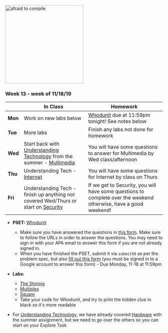 <img src="https://www.digitaltechnologylabs.com/wp-content/uploads/2019/06/11.png" alt="afraid to compile" height="250">

### Week 13 - week of 11/18/19 

  |       |In Class               |Homework   |
  |-------|---------              |---------  |
  |**Mon**|Work on new labs below |[Whodunit](https://docs.cs50.net/2019/ap/problems/whodunit/whodunit.html) due at 11:59pm tonight! See notes below|
  |**Tue**|More labs              |Finish any labs not done for homework|
  |**Wed**|Start back with [Understanding Technology](/ap/curriculum/understanding_technology) from the summer - [Multimedia](/ap/curriculum/understanding_technology/multimedia/)|You will have some questions to answer for Multimedia by Wed class/afternoon|
  |**Thu**|Understanding Tech - [Internet](/ap/curriculum/understanding_technology/internet/)|You will have some questions for Internet by class on Thurs|
  |**Fri**|Understanding Tech - finish up anything not covered Wed/Thurs or start on [Security](/ap/curriculum/understanding_technology/security/) |If we get to Security, you will have some questions to complete over the weekend otherwise, have a good weekend!|

* **PSET:** [Whodunit](https://docs.cs50.net/2019/ap/problems/whodunit/whodunit.html)
  * Make sure you have answered the questions in [this form](https://forms.microsoft.com/Pages/ResponsePage.aspx?id=pzkNu6tRKkuypSiSsDYamccaKXZ-XoNApSiIBzYo6sNUQzFLTEg4VDJEM1ZMMEhZRzdVNzZSQlZJTi4u). Make sure to follow the URLs in order to answer the questions. You may need to sign in with your APA email to answer this form if you are not already signed in.
  * When you have finished the PSET, submit it via `submit50` as per the problem spec, but also [fill out this form](https://forms.gle/wLirNKRvQqfcnNvx6) (you must be signed in to a Google account to answer this form) - Due Monday, 11-18 at 11:59pm

* **Labs:**
  * [The Shining](https://lab.cs50.io/candib80/cs50labs/c/shining/)
  * [Multiples](https://lab.cs50.io/candib80/cs50labs/c/multiples/)
  * [Square](https://lab.cs50.io/candib80/cs50labs/c/square/)
  * Take your code for Whodunit, and try to print the hidden clue in black so it's more readable
  
* For [Understanding Technology](/ap/curriculum/understanding_technology), we have already covered [Hardware](/ap/curriculum/understanding_technology/hardware/) with the summer assignment, but we need to go over the others so you can start on your Explore Task 